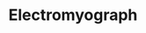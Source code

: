 ---
word: "true"

title: "Electromyograph"

categories: ['']

tags: ['Electromyograph']

arwords: 'مجهار العضلات'
arwords2: 'الإليكتروميوجراف'

arexps: []

enwords: ['Electromyograph']

enexps: []

arlexicons: 'ج'

enlexicons: 'E'

authors: ['Ruqayya Roshdy']

translators: ['']

citations: 'مقدمة في حوسبة اللغة العربية'

sources: 'مركز الملك عبدالله بن عبدالعزيز الدولي لخدمة اللغة العربية'

slug: ""
---